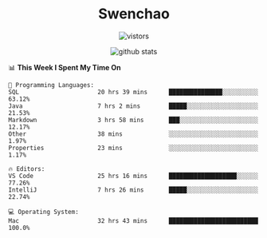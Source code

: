 <h1 align="center">Swenchao</h3>

<p align="center">
  <img src="https://visitor-badge.glitch.me/badge?page_id=Swenchao" alt="vistors" />
</p>

<p align="center">
  <img src="https://github-readme-stats.vercel.app/api?username=Swenchao&count_private=true&show_icons=true&theme=vue-dark&hide_title=true" alt="github stats" />
</p>

<!--START_SECTION:waka-->
📊 **This Week I Spent My Time On** 

```text
💬 Programming Languages: 
SQL                      20 hrs 39 mins      ███████████████░░░░░░░░░░   63.12% 
Java                     7 hrs 2 mins        █████░░░░░░░░░░░░░░░░░░░░   21.53% 
Markdown                 3 hrs 58 mins       ███░░░░░░░░░░░░░░░░░░░░░░   12.17% 
Other                    38 mins             ░░░░░░░░░░░░░░░░░░░░░░░░░   1.97% 
Properties               23 mins             ░░░░░░░░░░░░░░░░░░░░░░░░░   1.17%

🔥 Editors: 
VS Code                  25 hrs 16 mins      ███████████████████░░░░░░   77.26% 
IntelliJ                 7 hrs 26 mins       █████░░░░░░░░░░░░░░░░░░░░   22.74%

💻 Operating System: 
Mac                      32 hrs 43 mins      █████████████████████████   100.0%

```


<!--END_SECTION:waka-->
